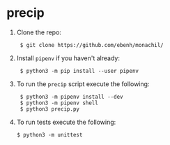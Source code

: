 # precip

1. Clone the repo:

        $ git clone https://github.com/ebenh/monachil/

2. Install `pipenv` if you haven't already:

        $ python3 -m pip install --user pipenv

3. To run the `precip` script execute the following:

        $ python3 -m pipenv install --dev
        $ python3 -m pipenv shell
        $ python3 precip.py

4. To run tests execute the following:
        
       $ python3 -m unittest
